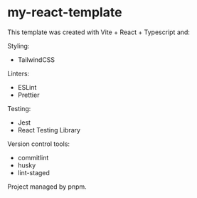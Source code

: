 # my-react-template

This template was created with Vite + React + Typescript and:

Styling:

- TailwindCSS

Linters:

- ESLint
- Prettier

Testing:

- Jest
- React Testing Library

Version control tools:

- commitlint
- husky
- lint-staged

Project managed by pnpm.

